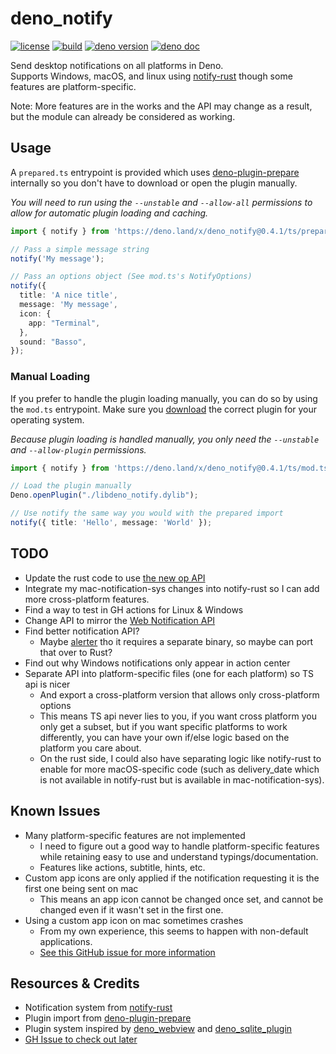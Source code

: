 # deno_notify

[![license](https://img.shields.io/github/license/Pandawan/deno_notify)](https://github.com/Pandawan/deno_notify/blob/master/LICENSE)
[![build](https://img.shields.io/github/workflow/status/Pandawan/deno_notify/Build)](https://github.com/Pandawan/deno_notify/actions)
[![deno version](https://img.shields.io/badge/deno-1.4.2-success)](https://github.com/denoland/deno)
[![deno doc](https://doc.deno.land/badge.svg)](https://doc.deno.land/https/deno.land/x/deno_notify/ts/mod.ts)

Send desktop notifications on all platforms in Deno.  
Supports Windows, macOS, and linux using [notify-rust](https://github.com/hoodie/notify-rust) though some features are platform-specific.

Note: More features are in the works and the API may change as a result, but the module can already be considered as working.

## Usage

A `prepared.ts` entrypoint is provided which uses [deno-plugin-prepare](https://github.com/manyuanrong/deno-plugin-prepare) internally so you don't have to download or open the plugin manually.

*You will need to run using the `--unstable` and `--allow-all` permissions to allow for automatic plugin loading and caching.*

```ts
import { notify } from 'https://deno.land/x/deno_notify@0.4.1/ts/prepared.ts';

// Pass a simple message string
notify('My message');

// Pass an options object (See mod.ts's NotifyOptions)
notify({
  title: 'A nice title',
  message: 'My message',
  icon: {
    app: "Terminal",
  },
  sound: "Basso",
});
```

### Manual Loading

If you prefer to handle the plugin loading manually, you can do so by using the `mod.ts` entrypoint.
Make sure you [download](https://github.com/Pandawan/deno_notify/releases/tag/0.4.1) the correct plugin for your operating system.

*Because plugin loading is handled manually, you only need the `--unstable` and `--allow-plugin` permissions.*

```ts
import { notify } from 'https://deno.land/x/deno_notify@0.4.1/ts/mod.ts';

// Load the plugin manually
Deno.openPlugin("./libdeno_notify.dylib");

// Use notify the same way you would with the prepared import
notify({ title: 'Hello', message: 'World' });
```

## TODO

- Update the rust code to use [the new op API](https://deno.land/posts/v1.4#changes-to-codedeno_corecode-rust-api)
- Integrate my mac-notification-sys changes into notify-rust so I can add more cross-platform features.
- Find a way to test in GH actions for Linux & Windows
- Change API to mirror the [Web Notification API](https://developer.mozilla.org/en-US/docs/Web/API/notification)
- Find better notification API?
  - Maybe [alerter](https://github.com/vjeantet/alerter) tho it requires a separate binary, so maybe can port that over to Rust?
- Find out why Windows notifications only appear in action center
- Separate API into platform-specific files (one for each platform) so TS api is nicer
  - And export a cross-platform version that allows only cross-platform options
  - This means TS api never lies to you, if you want cross platform you only get a subset, but if you want specific platforms to work differently, you can have your own if/else logic based on the platform you care about.
  - On the rust side, I could also have separating logic like notify-rust to enable for more macOS-specific code (such as delivery_date which is not available in notify-rust but is available in mac-notification-sys).

## Known Issues

- Many platform-specific features are not implemented
  - I need to figure out a good way to handle platform-specific features while retaining easy to use and understand typings/documentation.
  - Features like actions, subtitle, hints, etc.
- Custom app icons are only applied if the notification requesting it is the first one being sent on mac
  - This means an app icon cannot be changed once set, and cannot be changed even if it wasn't set in the first one.
- Using a custom app icon on mac sometimes crashes
  - From my own experience, this seems to happen with non-default applications.
  - [See this GitHub issue for more information](https://github.com/h4llow3En/mac-notification-sys/issues/8)

## Resources & Credits

- Notification system from [notify-rust](https://github.com/hoodie/notify-rust)
- Plugin import from [deno-plugin-prepare](https://github.com/manyuanrong/deno-plugin-prepare)
- Plugin system inspired by [deno_webview](https://github.com/eliassjogreen/deno_webview) and [deno_sqlite_plugin](https://github.com/crabmusket/deno_sqlite_plugin)
- [GH Issue to check out later](https://github.com/denoland/deno/issues/4222)
